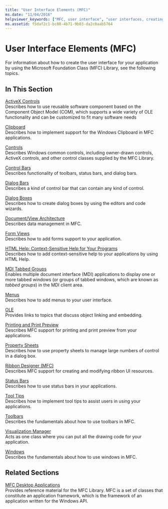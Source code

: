 ```yaml
---
title: "User Interface Elements (MFC)"
ms.date: "11/04/2016"
helpviewer_keywords: ["MFC, user interface", "user interfaces, creating", "user interfaces"]
ms.assetid: f5daf2c1-bc08-4b71-9b03-da2c0aab5764
---
```

# User Interface Elements (MFC)

For information about how to create the user interface for your application by using the Microsoft Foundation Class (MFC) Library, see the following topics.

## In This Section

[ActiveX Controls](../mfc/activex-controls.md)<br/>
Describes how to use reusable software component based on the Component Object Model (COM), which supports a wide variety of OLE functionality and can be customized to fit many software needs

[Clipboard](../mfc/clipboard.md)<br/>
Describes how to implement support for the Windows Clipboard in MFC applications.

[Controls](../mfc/controls-mfc.md)<br/>
Describes Windows common controls, including owner-drawn controls, ActiveX controls, and other control classes supplied by the MFC Library.

[Control Bars](../mfc/control-bars.md)<br/>
Describes functionality of toolbars, status bars, and dialog bars.

[Dialog Bars](../mfc/dialog-bars.md)<br/>
Describes a kind of control bar that can contain any kind of control.

[Dialog Boxes](../mfc/dialog-boxes.md)<br/>
Describes how to create dialog boxes by using the editors and code wizards.

[Document/View Architecture](../mfc/document-view-architecture.md)<br/>
Describes data management in MFC.

[Form Views](../mfc/form-views-mfc.md)<br/>
Describes how to add forms support to your application.

[HTML Help: Context-Sensitive Help for Your Programs](../mfc/html-help-context-sensitive-help-for-your-programs.md)<br/>
Describes how to add context-sensitive help to your applications by using HTML Help.

[MDI Tabbed Groups](../mfc/mdi-tabbed-groups.md)<br/>
Enables multiple document interface (MDI) applications to display one or more tabbed windows (or groups of tabbed windows, which are known as *tabbed groups*) in the MDI client area.

[Menus](../mfc/menus-mfc.md)<br/>
Describes how to add menus to your user interface.

[OLE](../mfc/ole-mfc.md)<br/>
Provides links to topics that discuss object linking and embedding.

[Printing and Print Preview](../mfc/printing-and-print-preview.md)<br/>
Describes MFC support for printing and print preview from your applications.

[Property Sheets](../mfc/property-sheets-mfc.md)<br/>
Describes how to use property sheets to manage large numbers of control in a dialog box.

[Ribbon Designer (MFC)](../mfc/ribbon-designer-mfc.md)<br/>
Describes MFC support for creating and modifying ribbon UI resources.

[Status Bars](../mfc/status-bars.md)<br/>
Describes how to use status bars in your applications.

[Tool Tips](../mfc/tool-tips.md)<br/>
Describes how to implement tool tips to assist users in using your applications.

[Toolbars](../mfc/toolbars.md)<br/>
Describes the fundamentals about how to use toolbars in MFC.

[Visualization Manager](../mfc/visualization-manager.md)<br/>
Acts as one class where you can put all the drawing code for your application.

[Windows](../mfc/windows.md)<br/>
Describes the fundamentals about how to use windows in MFC.

## Related Sections

[MFC Desktop Applications](../mfc/mfc-desktop-applications.md)<br/>
Provides reference material for the MFC Library. MFC is a set of classes that constitute an application framework, which is the framework of an application written for the Windows API.
